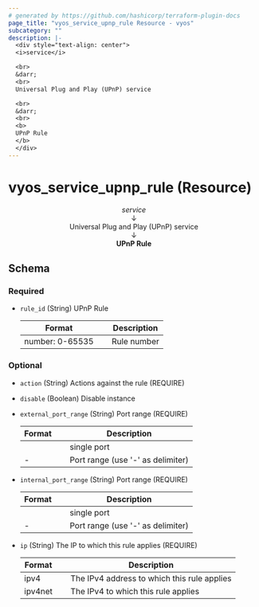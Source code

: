 ```yaml
---
# generated by https://github.com/hashicorp/terraform-plugin-docs
page_title: "vyos_service_upnp_rule Resource - vyos"
subcategory: ""
description: |-
  <div style="text-align: center">
  <i>service</i>

  <br>
  &darr;
  <br>
  Universal Plug and Play (UPnP) service

  <br>
  &darr;
  <br>
  <b>
  UPnP Rule
  </b>
  </div>
---
```


# vyos_service_upnp_rule (Resource)

<div style="text-align: center">
<i>service</i>

<br>
&darr;
<br>
Universal Plug and Play (UPnP) service

<br>
&darr;
<br>
<b>
UPnP Rule
</b>
</div>



<!-- schema generated by tfplugindocs -->
## Schema

### Required

- `rule_id` (String) UPnP Rule

    |  Format &emsp; | Description  |
    |----------|---------------|
    |  number: 0-65535  &emsp; |  Rule number  |

### Optional

- `action` (String) Actions against the rule (REQUIRE)
- `disable` (Boolean) Disable instance
- `external_port_range` (String) Port range (REQUIRE)

    |  Format &emsp; | Description  |
    |----------|---------------|
    |  <port>  &emsp; |  single port  |
    |  <portN>-<portM>  &emsp; |  Port range (use '-' as delimiter)  |
- `internal_port_range` (String) Port range (REQUIRE)

    |  Format &emsp; | Description  |
    |----------|---------------|
    |  <port>  &emsp; |  single port  |
    |  <portN>-<portM>  &emsp; |  Port range (use '-' as delimiter)  |
- `ip` (String) The IP to which this rule applies (REQUIRE)

    |  Format &emsp; | Description  |
    |----------|---------------|
    |  ipv4  &emsp; |  The IPv4 address to which this rule applies  |
    |  ipv4net  &emsp; |  The IPv4 to which this rule applies  |
